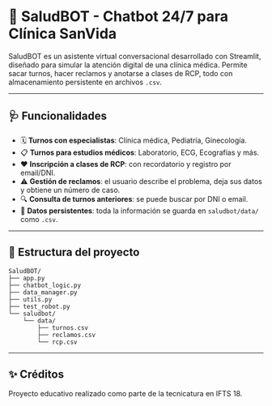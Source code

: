 # 🤖 SaludBOT - Chatbot 24/7 para Clínica SanVida

SaludBOT es un asistente virtual conversacional desarrollado con Streamlit, diseñado para simular la atención digital de una clínica médica. Permite sacar turnos, hacer reclamos y anotarse a clases de RCP, todo con almacenamiento persistente en archivos `.csv`.

---

## 🩺 Funcionalidades

- 🗓️ **Turnos con especialistas**: Clínica médica, Pediatría, Ginecología.
- 📋 **Turnos para estudios médicos**: Laboratorio, ECG, Ecografías y más.
- ❤️ **Inscripción a clases de RCP**: con recordatorio y registro por email/DNI.
- ⚠️ **Gestión de reclamos**: el usuario describe el problema, deja sus datos y obtiene un número de caso.
- 🔍 **Consulta de turnos anteriores**: se puede buscar por DNI o email.
- 💾 **Datos persistentes**: toda la información se guarda en `saludbot/data/` como `.csv`.

---

## 📁 Estructura del proyecto

```
SaludBOT/
├── app.py
├── chatbot_logic.py
├── data_manager.py
├── utils.py
├── test_robot.py
└── saludbot/
    └── data/
        ├── turnos.csv
        ├── reclamos.csv
        └── rcp.csv
```

---

## ✨ Créditos

Proyecto educativo realizado como parte de la tecnicatura en IFTS 18.
